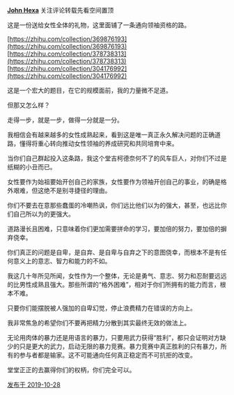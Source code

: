 [**John Hexa**](https://www.zhihu.com/people/mcbig)
关注评论转载先看空间置顶
>
这是一份送给女性全体的礼物，这里面铺了一条通向领袖资格的路。  
>  
[https://zhihu.com/collection/369876193](https://zhihu.com/collection/369876193)  
[https://zhihu.com/collection/378738313](https://zhihu.com/collection/378738313)  
[https://zhihu.com/collection/304176992](https://zhihu.com/collection/304176992)  
 >
这是一个宏大的题目，在它的规模面前，我的力量微不足道。  
 > 
但那又怎么样？  
 > 
走得一步，就是一步，做得一分就是一分。  
 > 
我相信会有越来越多的女性成熟起来，看到这是唯一真正永久解决问题的正确道路，懂得将重心转向推动女性领袖的养成研究和共同培育中来。  
 > 
当你们自己群起投入这条路，我这个堂吉柯德奈何不了的风车巨人，对你们不过是纸糊的小丑而已。  
>  
女性要作为始祖要始开创自己的家族，女性要作为领袖开创自己的事业，的确是格外艰难，但这绝不是别寻捷径的理由。  
 > 
你们不要去在意那些蠢蛋的冷嘲热讽，你们远比他们以为的强大，甚至，也远比你们自己所以为的更强大。  
>  
道路漫长且困难，只意味着你们更加需要拼命的学习，要加倍的努力，要加倍的摒弃侥幸。  
>  
你们真正的问题是自卑，是自弃、是自卑与自弃之下的意图侥幸，而根本不是有任何意义上的意志、智力和能力的不如。  
>  
我这几十年所见所闻，女性作为一个整体，无论是勇气、意志、努力和忍耐要远远的比男性成熟且强大。那些所谓的“格外困难”，相对于你们所拥有的能力而言，根本不难。  
>  
只要你们能摆脱被人强加的自卑幻觉，停止浪费精力在错误的方向上。  
 > 
 > 
我非常焦急的希望你们不要再把精力分散到其实最终无效的做法上。  
 > 
无论用肉体的暴力还是用语言的暴力，只要用武力获得“胜利”，都只会证明对方缺少的只是更大的武力，启动无限的暴力竞赛。暴力竞赛中真正胜利的只有暴力，所有的参与者都是输家。这不可能通向任何真正稳定而不可抗拒的改变。  
>  
堂堂正正的去赢得你们的权柄，你们完全可以。

[发布于 2019-10-28](https://www.zhihu.com/pin/1172177557796950016)